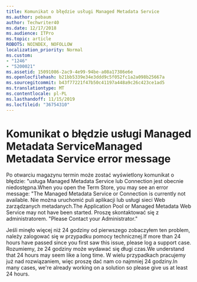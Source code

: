 ```yaml
---
title: Komunikat o błędzie usługi Managed Metadata Service
ms.author: pebaum
author: Techwriter40
ms.date: 12/17/2018
ms.audience: ITPro
ms.topic: article
ROBOTS: NOINDEX, NOFOLLOW
localization_priority: Normal
ms.custom:
- "1246"
- "5200021"
ms.assetid: 15091086-2ac9-4e99-94be-a08a17386e6e
ms.openlocfilehash: b21bb5339e34e3ddd9c5f052fc1a2a098b25667a
ms.sourcegitcommit: b43f77221f47b50c41197a448a9c26c423ce1ad5
ms.translationtype: MT
ms.contentlocale: pl-PL
ms.lasthandoff: 11/15/2019
ms.locfileid: "36754310"
---
```

# <a name="managed-metadata-service-error-message"></a><span data-ttu-id="dac00-102">Komunikat o błędzie usługi Managed Metadata Service</span><span class="sxs-lookup"><span data-stu-id="dac00-102">Managed Metadata Service error message</span></span>

<span data-ttu-id="dac00-103">Po otwarciu magazynu termin może zostać wyświetlony komunikat o błędzie: "usługa Managed Metadata Service lub Connection jest obecnie niedostępna.</span><span class="sxs-lookup"><span data-stu-id="dac00-103">When you open the Term Store, you may see an error message: "The Managed Metadata Service or Connection is currently not available.</span></span> <span data-ttu-id="dac00-104">Nie można uruchomić puli aplikacji lub usługi sieci Web zarządzanych metadanych.</span><span class="sxs-lookup"><span data-stu-id="dac00-104">The Application Pool or Managed Metadata Web Service may not have been started.</span></span> <span data-ttu-id="dac00-105">Proszę skontaktować się z administratorem. "</span><span class="sxs-lookup"><span data-stu-id="dac00-105">Please Contact your Administrator."</span></span>
  
<span data-ttu-id="dac00-106">Jeśli minęło więcej niż 24 godziny od pierwszego zobaczyłem ten problem, należy zalogować się w przypadku pomocy technicznej.</span><span class="sxs-lookup"><span data-stu-id="dac00-106">If more than 24 hours have passed since you first saw this issue, please log a support case.</span></span> <span data-ttu-id="dac00-107">Rozumiemy, że 24 godziny może wydawać się długi czas.</span><span class="sxs-lookup"><span data-stu-id="dac00-107">We understand that 24 hours may seem like a long time.</span></span> <span data-ttu-id="dac00-108">W wielu przypadkach pracujemy już nad rozwiązaniem, więc proszę dać nam co najmniej 24 godziny.</span><span class="sxs-lookup"><span data-stu-id="dac00-108">In many cases, we're already working on a solution so please give us at least 24 hours.</span></span>
  